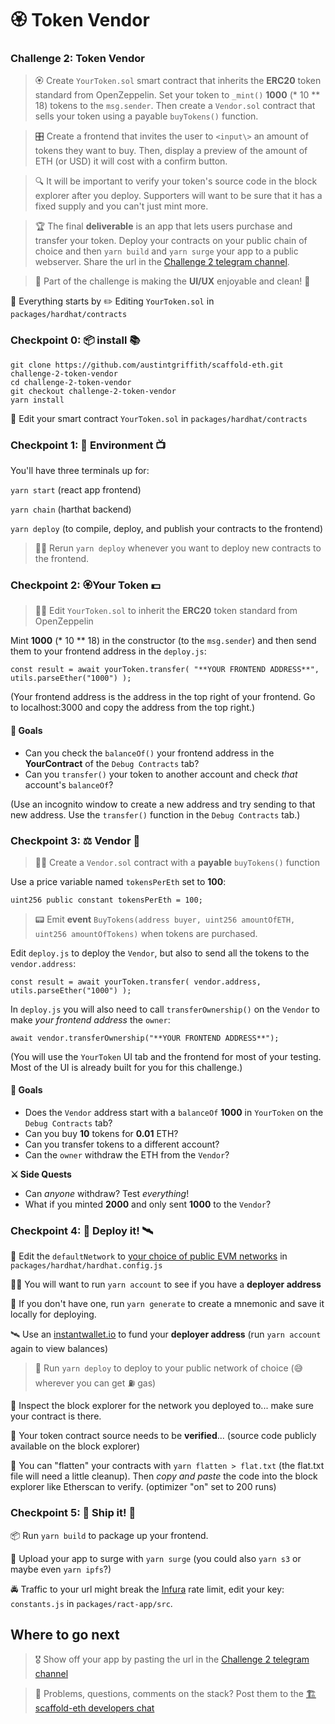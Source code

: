 # 🏵 Token Vendor

### Challenge 2: Token Vendor

> 🏵 Create `YourToken.sol` smart contract that inherits the **ERC20** token standard from OpenZeppelin. Set your token to `_mint()` **1000** \(\* 10 \*\* 18\) tokens to the `msg.sender`. Then create a `Vendor.sol` contract that sells your token using a payable `buyTokens()` function.

> 🎛 Create a frontend that invites the user to `<input\>` an amount of tokens they want to buy. Then, display a preview of the amount of ETH \(or USD\) it will cost with a confirm button.

> 🔍 It will be important to verify your token's source code in the block explorer after you deploy. Supporters will want to be sure that it has a fixed supply and you can't just mint more.

> 🏆 The final **deliverable** is an app that lets users purchase and transfer your token. Deploy your contracts on your public chain of choice and then `yarn build` and `yarn surge` your app to a public webserver. Share the url in the [Challenge 2 telegram channel](https://t.me/joinchat/IfARhZFc5bfPwpjq).

> 📱 Part of the challenge is making the **UI/UX** enjoyable and clean! 🤩

🧫 Everything starts by ✏️ Editing `YourToken.sol` in `packages/hardhat/contracts`

### Checkpoint 0: 📦 install 📚

```text
git clone https://github.com/austintgriffith/scaffold-eth.git challenge-2-token-vendor
cd challenge-2-token-vendor
git checkout challenge-2-token-vendor
yarn install
```

🔏 Edit your smart contract `YourToken.sol` in `packages/hardhat/contracts`

### Checkpoint 1: 🔭 Environment 📺

You'll have three terminals up for:

`yarn start` \(react app frontend\)

`yarn chain` \(harthat backend\)

`yarn deploy` \(to compile, deploy, and publish your contracts to the frontend\)

> 👩‍💻 Rerun `yarn deploy` whenever you want to deploy new contracts to the frontend.

### Checkpoint 2: 🏵Your Token 💵

> 👩‍💻 Edit `YourToken.sol` to inherit the **ERC20** token standard from OpenZeppelin

Mint **1000** \(\* 10 \*\* 18\) in the constructor \(to the `msg.sender`\) and then send them to your frontend address in the `deploy.js`:

```text
const result = await yourToken.transfer( "**YOUR FRONTEND ADDRESS**", utils.parseEther("1000") );
```

\(Your frontend address is the address in the top right of your frontend. Go to localhost:3000 and copy the address from the top right.\)

#### **🥅 Goals**

*  Can you check the `balanceOf()` your frontend address in the **YourContract** of the `Debug Contracts` tab?
*  Can you `transfer()` your token to another account and check _that_ account's `balanceOf`?

\(Use an incognito window to create a new address and try sending to that new address. Use the `transfer()` function in the `Debug Contracts` tab.\)

### Checkpoint 3: ⚖️ Vendor 🤖

> 👩‍💻 Create a `Vendor.sol` contract with a **payable** `buyTokens()` function

Use a price variable named `tokensPerEth` set to **100**:

```text
uint256 public constant tokensPerEth = 100;
```

> 📟 Emit **event** `BuyTokens(address buyer, uint256 amountOfETH, uint256 amountOfTokens)` when tokens are purchased.

Edit `deploy.js` to deploy the `Vendor`, but also to send all the tokens to the `vendor.address`:

```text
const result = await yourToken.transfer( vendor.address, utils.parseEther("1000") );
```

In `deploy.js` you will also need to call `transferOwnership()` on the `Vendor` to make _your frontend address_ the `owner`:

```text
await vendor.transferOwnership("**YOUR FRONTEND ADDRESS**");
```

\(You will use the `YourToken` UI tab and the frontend for most of your testing. Most of the UI is already built for you for this challenge.\)

#### **🥅 Goals**

*  Does the `Vendor` address start with a `balanceOf` **1000** in `YourToken` on the `Debug Contracts` tab?
*  Can you buy **10** tokens for **0.01** ETH?
*  Can you transfer tokens to a different account?
*  Can the `owner` withdraw the ETH from the `Vendor`?

**⚔️ Side Quests**

*  Can _anyone_ withdraw? Test _everything_!
*  What if you minted **2000** and only sent **1000** to the `Vendor`?

### Checkpoint 4: 💾 Deploy it! 🛰

📡 Edit the `defaultNetwork` to [your choice of public EVM networks](https://ethereum.org/en/developers/docs/networks/) in `packages/hardhat/hardhat.config.js`

👩‍🚀 You will want to run `yarn account` to see if you have a **deployer address**

🔐 If you don't have one, run `yarn generate` to create a mnemonic and save it locally for deploying.

🛰 Use an [instantwallet.io](https://instantwallet.io/) to fund your **deployer address** \(run `yarn account` again to view balances\)

> 🚀 Run `yarn deploy` to deploy to your public network of choice \(😅 wherever you can get ⛽️ gas\)

🔬 Inspect the block explorer for the network you deployed to... make sure your contract is there.

👮 Your token contract source needs to be **verified**... \(source code publicly available on the block explorer\)

📠 You can "flatten" your contracts with `yarn flatten > flat.txt` \(the flat.txt file will need a little cleanup\). Then _copy and paste_ the code into the block explorer like Etherscan to verify. \(optimizer "on" set to 200 runs\)

### Checkpoint 5: 🚢 Ship it! 🚁

📦 Run `yarn build` to package up your frontend.

💽 Upload your app to surge with `yarn surge` \(you could also `yarn s3` or maybe even `yarn ipfs`?\)

🚔 Traffic to your url might break the [Infura](https://infura.io/) rate limit, edit your key: `constants.js` in `packages/ract-app/src`.

## Where to go next

> 🎖 Show off your app by pasting the url in the [Challenge 2 telegram channel](https://t.me/joinchat/IfARhZFc5bfPwpjq)

> 💬 Problems, questions, comments on the stack? Post them to the [🏗 scaffold-eth developers chat](https://t.me/joinchat/F7nCRK3kI93PoCOk)

